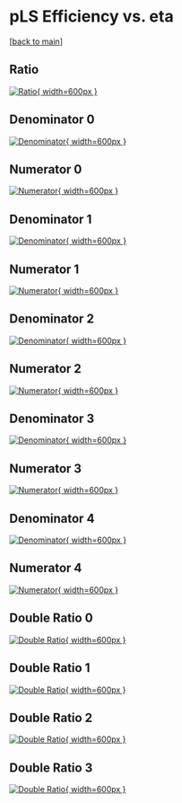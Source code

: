 # pLS Efficiency vs. eta

[[back to main](./)]



## Ratio

[![Ratio](../mtv/var/pLS_loweta_211_0_eff_eta.png){ width=600px }](../mtv/var/pLS_loweta_211_0_eff_eta.pdf)

## Denominator 0

[![Denominator](../mtv/den/pLS_loweta_211_0_eff_eta_den0.png){ width=600px }](../mtv/den/pLS_loweta_211_0_eff_eta_den0.pdf)

## Numerator 0

[![Numerator](../mtv/num/pLS_loweta_211_0_eff_eta_num0.png){ width=600px }](../mtv/num/pLS_loweta_211_0_eff_eta_num0.pdf)

## Denominator 1

[![Denominator](../mtv/den/pLS_loweta_211_0_eff_eta_den1.png){ width=600px }](../mtv/den/pLS_loweta_211_0_eff_eta_den1.pdf)

## Numerator 1

[![Numerator](../mtv/num/pLS_loweta_211_0_eff_eta_num1.png){ width=600px }](../mtv/num/pLS_loweta_211_0_eff_eta_num1.pdf)

## Denominator 2

[![Denominator](../mtv/den/pLS_loweta_211_0_eff_eta_den2.png){ width=600px }](../mtv/den/pLS_loweta_211_0_eff_eta_den2.pdf)

## Numerator 2

[![Numerator](../mtv/num/pLS_loweta_211_0_eff_eta_num2.png){ width=600px }](../mtv/num/pLS_loweta_211_0_eff_eta_num2.pdf)

## Denominator 3

[![Denominator](../mtv/den/pLS_loweta_211_0_eff_eta_den3.png){ width=600px }](../mtv/den/pLS_loweta_211_0_eff_eta_den3.pdf)

## Numerator 3

[![Numerator](../mtv/num/pLS_loweta_211_0_eff_eta_num3.png){ width=600px }](../mtv/num/pLS_loweta_211_0_eff_eta_num3.pdf)

## Denominator 4

[![Denominator](../mtv/den/pLS_loweta_211_0_eff_eta_den4.png){ width=600px }](../mtv/den/pLS_loweta_211_0_eff_eta_den4.pdf)

## Numerator 4

[![Numerator](../mtv/num/pLS_loweta_211_0_eff_eta_num4.png){ width=600px }](../mtv/num/pLS_loweta_211_0_eff_eta_num4.pdf)

## Double Ratio 0

[![Double Ratio](../mtv/ratio/pLS_loweta_211_0_eff_eta_ratio0.png){ width=600px }](../mtv/ratio/pLS_loweta_211_0_eff_eta_ratio0.pdf)

## Double Ratio 1

[![Double Ratio](../mtv/ratio/pLS_loweta_211_0_eff_eta_ratio1.png){ width=600px }](../mtv/ratio/pLS_loweta_211_0_eff_eta_ratio1.pdf)

## Double Ratio 2

[![Double Ratio](../mtv/ratio/pLS_loweta_211_0_eff_eta_ratio2.png){ width=600px }](../mtv/ratio/pLS_loweta_211_0_eff_eta_ratio2.pdf)

## Double Ratio 3

[![Double Ratio](../mtv/ratio/pLS_loweta_211_0_eff_eta_ratio3.png){ width=600px }](../mtv/ratio/pLS_loweta_211_0_eff_eta_ratio3.pdf)

